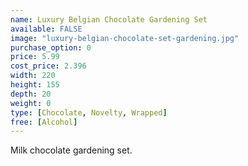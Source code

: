 ```yaml
---
name: Luxury Belgian Chocolate Gardening Set
available: FALSE
image: "luxury-belgian-chocolate-set-gardening.jpg"
purchase_option: 0
price: 5.99
cost_price: 2.396
width: 220
height: 155
depth: 20
weight: 0
type: [Chocolate, Novelty, Wrapped]
free: [Alcohol]
---
```

Milk chocolate gardening set.